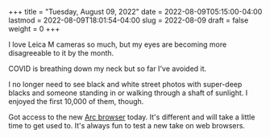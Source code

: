 +++
title = "Tuesday, August 09, 2022"
date = 2022-08-09T05:15:00-04:00
lastmod = 2022-08-09T18:01:54-04:00
slug = 2022-08-09
draft = false
weight = 0
+++

I love Leica M cameras so much, but my eyes are becoming more disagreeable to it by the month.

COVID is breathing down my neck but so far I've avoided it.

I no longer need to see black and white street photos with super-deep blacks and someone standing in or walking through a shaft of sunlight. I enjoyed the first 10,000 of them, though.

Got access to the new [Arc browser](https://thebrowser.company) today. It's different and will take a little time to get used to. It's always fun to test a new take on web browsers.

[//]: # "Exported with love from a post written in Org mode"
[//]: # "- https://github.com/kaushalmodi/ox-hugo"
